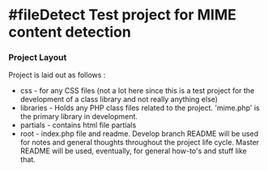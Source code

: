 #fileDetect
Test project for MIME content detection
====

### Project Layout
Project is laid out as follows :
- css - for any CSS files (not a lot here since this is a test project for the development of a class library and not really anything else)
- libraries - Holds any PHP class files related to the project. 'mime.php' is the primary library in development.
- partials - contains html file partials
- root - index.php file and readme. Develop branch README will be used for notes and general thoughts throughout the project life cycle. Master README will be used, eventually, for general how-to's and stuff like that.
